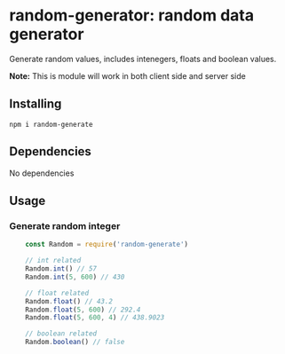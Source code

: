 # random-generator: random data generator

Generate random values, includes intenegers, floats and boolean values.

**Note:** This is module will work in both client side and server side

## Installing

```
npm i random-generate
```

## Dependencies

No dependencies

## Usage
### Generate random integer
```js
    const Random = require('random-generate')

    // int related
    Random.int() // 57
    Random.int(5, 600) // 430

    // float related
    Random.float() // 43.2
    Random.float(5, 600) // 292.4
    Random.float(5, 600, 4) // 438.9023

    // boolean related
    Random.boolean() // false
```
